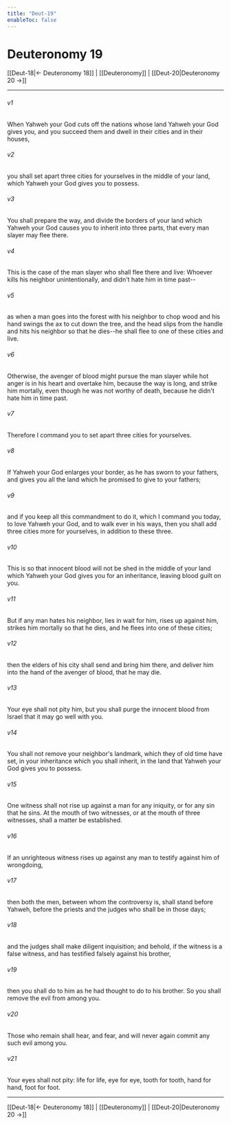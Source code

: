 ```yaml
---
title: "Deut-19"
enableToc: false
---
```

# Deuteronomy 19

[[Deut-18|← Deuteronomy 18]] | [[Deuteronomy]] | [[Deut-20|Deuteronomy 20 →]]
***



###### v1 
When Yahweh your God cuts off the nations whose land Yahweh your God gives you, and you succeed them and dwell in their cities and in their houses, 

###### v2 
you shall set apart three cities for yourselves in the middle of your land, which Yahweh your God gives you to possess. 

###### v3 
You shall prepare the way, and divide the borders of your land which Yahweh your God causes you to inherit into three parts, that every man slayer may flee there. 

###### v4 
This is the case of the man slayer who shall flee there and live: Whoever kills his neighbor unintentionally, and didn't hate him in time past-- 

###### v5 
as when a man goes into the forest with his neighbor to chop wood and his hand swings the ax to cut down the tree, and the head slips from the handle and hits his neighbor so that he dies--he shall flee to one of these cities and live. 

###### v6 
Otherwise, the avenger of blood might pursue the man slayer while hot anger is in his heart and overtake him, because the way is long, and strike him mortally, even though he was not worthy of death, because he didn't hate him in time past. 

###### v7 
Therefore I command you to set apart three cities for yourselves. 

###### v8 
If Yahweh your God enlarges your border, as he has sworn to your fathers, and gives you all the land which he promised to give to your fathers; 

###### v9 
and if you keep all this commandment to do it, which I command you today, to love Yahweh your God, and to walk ever in his ways, then you shall add three cities more for yourselves, in addition to these three. 

###### v10 
This is so that innocent blood will not be shed in the middle of your land which Yahweh your God gives you for an inheritance, leaving blood guilt on you. 

###### v11 
But if any man hates his neighbor, lies in wait for him, rises up against him, strikes him mortally so that he dies, and he flees into one of these cities; 

###### v12 
then the elders of his city shall send and bring him there, and deliver him into the hand of the avenger of blood, that he may die. 

###### v13 
Your eye shall not pity him, but you shall purge the innocent blood from Israel that it may go well with you. 

###### v14 
You shall not remove your neighbor's landmark, which they of old time have set, in your inheritance which you shall inherit, in the land that Yahweh your God gives you to possess. 

###### v15 
One witness shall not rise up against a man for any iniquity, or for any sin that he sins. At the mouth of two witnesses, or at the mouth of three witnesses, shall a matter be established. 

###### v16 
If an unrighteous witness rises up against any man to testify against him of wrongdoing, 

###### v17 
then both the men, between whom the controversy is, shall stand before Yahweh, before the priests and the judges who shall be in those days; 

###### v18 
and the judges shall make diligent inquisition; and behold, if the witness is a false witness, and has testified falsely against his brother, 

###### v19 
then you shall do to him as he had thought to do to his brother. So you shall remove the evil from among you. 

###### v20 
Those who remain shall hear, and fear, and will never again commit any such evil among you. 

###### v21 
Your eyes shall not pity: life for life, eye for eye, tooth for tooth, hand for hand, foot for foot.

***
[[Deut-18|← Deuteronomy 18]] | [[Deuteronomy]] | [[Deut-20|Deuteronomy 20 →]]

